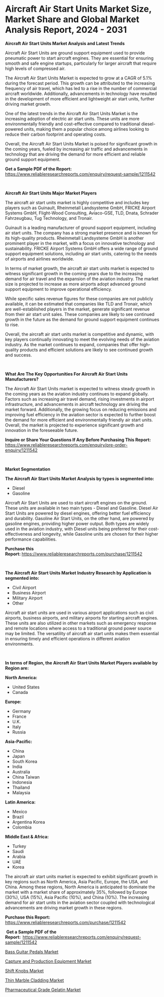<p><h1>Aircraft Air Start Units Market Size, Market Share and Global Market Analysis Report, 2024 - 2031</h1></p><p><strong>Aircraft Air Start Units Market Analysis and Latest Trends</strong></p>
<p><p>Aircraft Air Start Units are ground support equipment used to provide pneumatic power to start aircraft engines. They are essential for ensuring smooth and safe engine startups, particularly for larger aircraft that require high levels of compressed air. </p><p>The Aircraft Air Start Units Market is expected to grow at a CAGR of 5.1% during the forecast period. This growth can be attributed to the increasing frequency of air travel, which has led to a rise in the number of commercial aircraft worldwide. Additionally, advancements in technology have resulted in the development of more efficient and lightweight air start units, further driving market growth.</p><p>One of the latest trends in the Aircraft Air Start Units Market is the increasing adoption of electric air start units. These units are more environmentally friendly and cost-effective compared to traditional diesel-powered units, making them a popular choice among airlines looking to reduce their carbon footprint and operating costs.</p><p>Overall, the Aircraft Air Start Units Market is poised for significant growth in the coming years, fueled by increasing air traffic and advancements in technology that are driving the demand for more efficient and reliable ground support equipment.</p></p>
<p><strong>Get a Sample PDF of the Report:&nbsp;</strong> <a href="https://www.reliableresearchreports.com/enquiry/request-sample/1211542">https://www.reliableresearchreports.com/enquiry/request-sample/1211542</a></p>
<p>&nbsp;</p>
<p><strong>Aircraft Air Start Units Major Market Players</strong></p>
<p><p>The aircraft air start units market is highly competitive and includes key players such as Guinault, Rheinmetall Landsysteme GmbH, FRICKE Airport Systems GmbH, Flight-Wood Consulting, Aviaco-GSE, TLD, Dnata, Schrader Fahrzeugbau, Tug Technology, and Tronair.</p><p>Guinault is a leading manufacturer of ground support equipment, including air start units. The company has a strong market presence and is known for its high-quality products. Rheinmetall Landsysteme GmbH is another prominent player in the market, with a focus on innovative technology and sustainability. FRICKE Airport Systems GmbH offers a wide range of ground support equipment solutions, including air start units, catering to the needs of airports and airlines worldwide.</p><p>In terms of market growth, the aircraft air start units market is expected to witness significant growth in the coming years due to the increasing demand for air travel and the expansion of the aviation industry. The market size is projected to increase as more airports adopt advanced ground support equipment to improve operational efficiency.</p><p>While specific sales revenue figures for these companies are not publicly available, it can be estimated that companies like TLD and Tronair, which are well-established players in the market, generate significant revenue from their air start unit sales. These companies are likely to see continued growth in the future as the demand for ground support equipment continues to rise.</p><p>Overall, the aircraft air start units market is competitive and dynamic, with key players continually innovating to meet the evolving needs of the aviation industry. As the market continues to expand, companies that offer high-quality products and efficient solutions are likely to see continued growth and success.</p></p>
<p>&nbsp;</p>
<p><strong>What Are The Key Opportunities For Aircraft Air Start Units Manufacturers?</strong></p>
<p><p>The Aircraft Air Start Units market is expected to witness steady growth in the coming years as the aviation industry continues to expand globally. Factors such as increasing air travel demand, rising investments in airport infrastructure, and advancements in aircraft technology are driving the market forward. Additionally, the growing focus on reducing emissions and improving fuel efficiency in the aviation sector is expected to further boost the demand for more efficient and environmentally friendly air start units. Overall, the market is projected to experience significant growth and innovation in the foreseeable future.</p></p>
<p><strong>Inquire or Share Your Questions If Any Before Purchasing This Report:</strong> <a href="https://www.reliableresearchreports.com/enquiry/pre-order-enquiry/1211542">https://www.reliableresearchreports.com/enquiry/pre-order-enquiry/1211542</a></p>
<p>&nbsp;</p>
<p><strong>Market Segmentation</strong></p>
<p><strong>The Aircraft Air Start Units Market Analysis by types is segmented into:</strong></p>
<p><ul><li>Diesel</li><li>Gasoline</li></ul></p>
<p><p>Aircraft Air Start Units are used to start aircraft engines on the ground. These units are available in two main types - Diesel and Gasoline. Diesel Air Start Units are powered by diesel engines, offering better fuel efficiency and durability. Gasoline Air Start Units, on the other hand, are powered by gasoline engines, providing higher power output. Both types are widely used in the aviation industry, with Diesel units being preferred for their cost-effectiveness and longevity, while Gasoline units are chosen for their higher performance capabilities.</p></p>
<p><strong>Purchase this Report:&nbsp;</strong><a href="https://www.reliableresearchreports.com/purchase/1211542">https://www.reliableresearchreports.com/purchase/1211542</a></p>
<p>&nbsp;</p>
<p><strong>The Aircraft Air Start Units Market Industry Research by Application is segmented into:</strong></p>
<p><ul><li>Civil Airport</li><li>Business Airport</li><li>Military Airport</li><li>Other</li></ul></p>
<p><p>Aircraft air start units are used in various airport applications such as civil airports, business airports, and military airports for starting aircraft engines. These units are also utilized in other markets such as emergency response and remote locations where access to a traditional ground power source may be limited. The versatility of aircraft air start units makes them essential in ensuring timely and efficient operations in different aviation environments.</p></p>
<p>&nbsp;</p>
<p><strong>In terms of Region, the Aircraft Air Start Units Market Players available by Region are:</strong></p>
<p>
    <p> <strong> North America: </strong>
        <ul>
            <li>United States</li>
            <li>Canada</li>
        </ul>
        </p> 
    <p> <strong> Europe: </strong>
        <ul>
            <li>Germany</li>
            <li>France</li>
            <li>U.K.</li>
            <li>Italy</li>
            <li>Russia</li>
        </ul>
        </p> 
    <p> <strong> Asia-Pacific: </strong>
        <ul>
            <li>China</li>
            <li>Japan</li>
            <li>South Korea</li>
            <li>India</li>
            <li>Australia</li>
            <li>China Taiwan</li>
            <li>Indonesia</li>
            <li>Thailand</li>
            <li>Malaysia</li>
        </ul>
        </p> 
    <p> <strong> Latin America: </strong>
        <ul>
            <li>Mexico</li>
            <li>Brazil</li>
            <li>Argentina Korea</li>
            <li>Colombia</li>
        </ul>
        </p> 
    <p> <strong> Middle East & Africa: </strong>
        <ul>
            <li>Turkey</li>
            <li>Saudi</li>
            <li>Arabia</li>
            <li>UAE</li>
            <li>Korea</li>
        </ul>
    </p>
    </p>
<p><p>The aircraft air start units market is expected to exhibit significant growth in key regions such as North America, Asia Pacific, Europe, the USA, and China. Among these regions, North America is anticipated to dominate the market with a market share of approximately 35%, followed by Europe (30%), USA (15%), Asia Pacific (10%), and China (10%). The increasing demand for air start units in the aviation sector coupled with technological advancements are driving market growth in these regions.</p></p>
<p><strong>Purchase this Report: </strong><a href="https://www.reliableresearchreports.com/purchase/1211542">https://www.reliableresearchreports.com/purchase/1211542</a></p>
<p>&nbsp;<strong>Get a Sample PDF of the Report:&nbsp;&nbsp;</strong><a href="https://www.reliableresearchreports.com/enquiry/request-sample/1211542">https://www.reliableresearchreports.com/enquiry/request-sample/1211542</a></p>
<p><strong></strong></p>
<p><p><a href="https://github.com/joannesouthgate/Market-Research-Report-List-2/blob/main/bass-guitar-pedals-market.md">Bass Guitar Pedals Market</a></p><p><a href="https://medium.com/@caleighhane2777/capture-and-production-equipment-market-analysis-and-sze-forecasted-for-period-from-2024-to-2031-b4944f0851be">Capture and Production Equipment Market</a></p><p><a href="https://github.com/wwwkeltoum/Market-Research-Report-List-2/blob/main/shift-knobs-market.md">Shift Knobs Market</a></p><p><a href="https://medium.com/@loretadervishi2013/thin-marble-cladding-market-competitive-analysis-market-trends-and-forecast-to-2031-23d37067cbdf">Thin Marble Cladding Market</a></p><p><a href="https://medium.com/@loretadervishi2013/pharmaceutical-grade-gelatin-market-insights-into-market-cagr-market-trends-and-growth-9a63fd8bd503">Pharmaceutical Grade Gelatin Market</a></p></p>